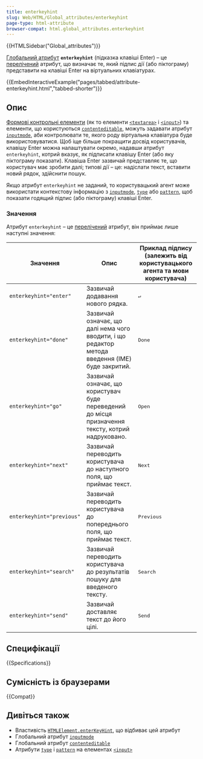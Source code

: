 ```yaml
---
title: enterkeyhint
slug: Web/HTML/Global_attributes/enterkeyhint
page-type: html-attribute
browser-compat: html.global_attributes.enterkeyhint
---
```


{{HTMLSidebar("Global_attributes")}}

[Глобальний атрибут](/uk/docs/Web/HTML/Global_attributes) **`enterkeyhint`** (підказка клавіші Enter) – це [перелічений](/uk/docs/Glossary/Enumerated) атрибут, що визначає те, який підпис дії (або піктограму) представити на клавіші Enter на віртуальних клавіатурах.

{{EmbedInteractiveExample("pages/tabbed/attribute-enterkeyhint.html","tabbed-shorter")}}

## Опис

[Формові контрольні елементи](/uk/docs/Learn/Forms) (як то елементи [`<textarea>`](/uk/docs/Web/HTML/Element/textarea) і [`<input>`](/uk/docs/Web/HTML/Element/input)) та елементи, що користуються [`contenteditable`](/uk/docs/Web/HTML/Global_attributes/contenteditable), можуть задавати атрибут [`inputmode`](/uk/docs/Web/HTML/Global_attributes/inputmode), аби контролювати те, якого роду віртуальна клавіатура буде використовуватися. Щоб іще більше покращити досвід користувачів, клавішу Enter можна налаштувати окремо, надавши атрибут `enterkeyhint`, котрий вказує, як підписати клавішу Enter (або яку піктограму показати). Клавіша Enter зазвичай представляє те, що користувач має зробити далі; типові дії – це: надіслати текст, вставити новий рядок, здійснити пошук.

Якщо атрибут `enterkeyhint` не заданий, то користувацький агент може використати контекстову інформацію з [`inputmode`](/uk/docs/Web/HTML/Global_attributes/inputmode), [`type`](/uk/docs/Web/HTML/Element/input#typy-input) або [`pattern`](/uk/docs/Web/HTML/Element/input#pattern-patern), щоб показати годящий підпис (або піктограму) клавіші Enter.

### Значення

Атрибут `enterkeyhint` – це [перелічений](/uk/docs/Glossary/Enumerated) атрибут, він приймає лише наступні значення:

<table class="no-markdown">
  <thead>
    <tr>
      <th>Значення</th>
      <th>Опис</th>
      <th>Приклад підпису (залежить від користувацького агента та мови користувача)</th>
    </tr>
  </thead>
  <tbody>
    <tr>
      <td><code>enterkeyhint="enter"</code></td>
      <td>Зазвичай додавання нового рядка.</td>
      <td><kbd>↵</kbd></td>
    </tr>
    <tr>
      <td><code>enterkeyhint="done"</code></td>
      <td>
        Зазвичай означає, що далі нема чого вводити, і що редактор метода введення (IME) буде закритий.
      </td>
      <td><kbd>Done</kbd></td>
    </tr>
    <tr>
      <td><code>enterkeyhint="go"</code></td>
      <td>
        Зазвичай означає, що користувач буде переведений до місця призначення тексту, котрий надруковано.
      </td>
      <td><kbd>Open</kbd></td>
    </tr>
    <tr>
      <td><code>enterkeyhint="next"</code></td>
      <td>
        Зазвичай переводить користувача до наступного поля, що приймає текст.
      </td>
      <td><kbd>Next</kbd></td>
    </tr>
    <tr>
      <td><code>enterkeyhint="previous"</code></td>
      <td>
        Зазвичай переводить користувача до попереднього поля, що приймає текст.
      </td>
      <td><kbd>Previous</kbd></td>
    </tr>
    <tr>
      <td><code>enterkeyhint="search"</code></td>
      <td>
        Зазвичай переводить користувача до результатів пошуку для введеного тексту.
      </td>
      <td><kbd>Search</kbd></td>
    </tr>
    <tr>
      <td><code>enterkeyhint="send"</code></td>
      <td>Зазвичай доставляє текст до його цілі.</td>
      <td><kbd>Send</kbd></td>
    </tr>
  </tbody>
</table>

## Специфікації

{{Specifications}}

## Сумісність із браузерами

{{Compat}}

## Дивіться також

- Властивість [`HTMLElement.enterKeyHint`](/uk/docs/Web/API/HTMLElement/enterKeyHint), що відбиває цей атрибут
- Глобальний атрибут [`inputmode`](/uk/docs/Web/HTML/Global_attributes/inputmode)
- Глобальний атрибут [`contenteditable`](/uk/docs/Web/HTML/Global_attributes/contenteditable)
- Атрибути [`type`](/uk/docs/Web/HTML/Element/input#typy-input) і [`pattern`](/uk/docs/Web/HTML/Element/input#pattern-patern) на елементах [`<input>`](/uk/docs/Web/HTML/Element/input)
